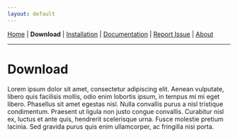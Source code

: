```yaml
---
layout: default
---
```


[Home](./index.html) | **Download** | [Installation](./installation.html) | [Documentation](./documentation.html) | [Report Issue](https://github.com/enenra/space-engineers-utilities/issues/new) | [About](./about.html)

---

# Download
Lorem ipsum dolor sit amet, consectetur adipiscing elit. Aenean vulputate, libero quis facilisis mollis, odio enim lobortis ipsum, in tempus mi mi eget libero. Phasellus sit amet egestas nisl. Nulla convallis purus a nisl tristique condimentum. Praesent ut ligula non justo congue convallis. Curabitur nisl ex, luctus et ante quis, hendrerit scelerisque urna. Fusce molestie pretium lacinia. Sed gravida purus quis enim ullamcorper, ac fringilla nisi porta.